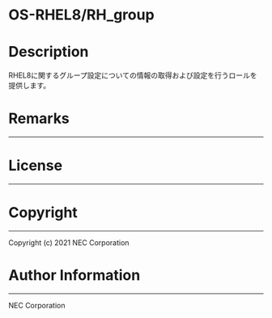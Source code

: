 OS-RHEL8/RH_group
=======================================================
# Description
RHEL8に関するグループ設定についての情報の取得および設定を行うロールを提供します。

# Remarks
-------

# License
-------

# Copyright
---------
Copyright (c) 2021 NEC Corporation

# Author Information
------------------
NEC Corporation

